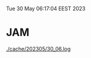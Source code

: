 Tue 30 May 06:17:04 EEST 2023
# JAM
<a href='./cache/202305/30_06.log'>./cache/202305/30_06.log</a>
